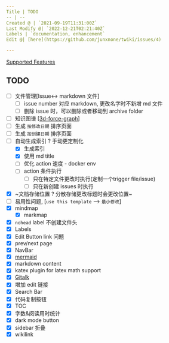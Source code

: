 ```yaml
---
Title | TODO
-- | --
Created @ | `2021-09-19T11:31:00Z`
Last Modify @| `2022-12-21T02:21:40Z`
Labels | `documentation, enhancement`
Edit @| [here](https://github.com/junxnone/twiki/issues/4)

---
```

[Supported Features](/Supported_Features)

## TODO

- [ ] 文件管理[Issue<-> markdown 文件] 
  - [ ] issue number 对应 markdown, 更改名字时不新增 md 文件
  - [ ] 删除 issue 时，可以删除或者移动到 archive folder
- [ ]  知识图谱 [[3d-force-graph](https://github.com/vasturiano/3d-force-graph)]
- [ ] 生成 `按修改日期` 排序页面
- [ ] 生成 `按创建日期` 排序页面
- [ ] 自动生成索引 ? 手动更定制化
  - [x] 生成索引
  - [x] 使用 md title
  - [ ] 优化 action 速度 - docker env
  - [ ] action 条件执行
    - [ ] 只在特定文件更改时执行(定制一个trigger file/issue) 
    - [ ] 只在新创建 issues 时执行 
- [x] ~文档存储位置 ? 分散存储更改标题时会更改位置~
- [ ] 易用性问题, [`use this template` --> `最小修改`]
- [x] mindmap
  - [x] markmap
- [x] `nohead` label 不创建文件头
- [x] Labels
- [x] Edit Button link 问题
- [x] prev/next page
- [x] NavBar
- [x] [mermaid](https://github.com/Leward/mermaid-docsify)
- [x] markdown content
- [x] katex plugin for latex math support
- [x] [Gitalk](https://github.com/gitalk/gitalk/blob/master/readme-cn.md)
- [x] 增加 edit 链接
- [x] Search Bar
- [x] 代码复制按钮
- [x] TOC
- [x] 字数&阅读用时统计
- [x] dark mode button
- [x] sidebar 折叠
- [x] wikilink
